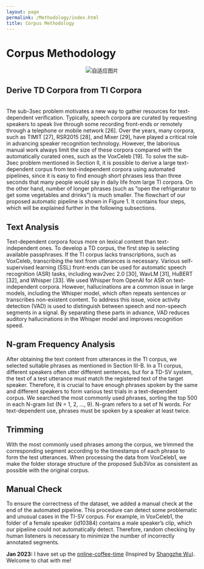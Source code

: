 ```yaml
---
layout: page
permalink: /Methodology/index.html
title: Corpus Methodology
---
```


<html lang="en">
<head>
<meta charset="UTF-8">
<meta name="viewport" content="width=device-width, initial-scale=1.0">
<title>自适应图片</title>
<style>
  .center {
    text-align: center;
  }
  .responsive-img {
    max-width: 65%;
    height: auto;
  }
</style>
</head>
<body>
<div class="center">
</div>
</body>
</html>

# Corpus Methodology

<center>
<img src="https://slash1028.github.io/Image/overall.png" class="responsive-img" alt="自适应图片">
</center>

## Derive TD Corpora from TI Corpora

<br>The sub-3sec problem motivates a new way to gather resources for text-dependent verification. Typically, speech corpora are curated by requesting speakers to speak live through some recording front-ends or remotely through a telephone or mobile network [26]. Over the years, many corpora, such as TIMIT [27], RSR2015 [28], and Mixer [29], have played a critical role in advancing speaker recognition technology. However, the laborious manual work always limit the size of these corpora compared with the automatically curated ones, such as the VoxCeleb [19]. To solve the sub- 3sec problem mentioned in Section II, it is possible to derive a large text-dependent corpus from text-independent corpora using automated pipelines, since it is easy to find enough short phrases less than three seconds that many people would say in daily life from large TI corpora. On the other hand, number of longer phrases (such as “open the refrigerator to get some vegetables and drinks”) is much smaller. The flowchart of our proposed automatic pipeline is shown in Figure 1. It contains four steps, which will be explained further in the following subsections.

## Text Analysis

Text-dependent corpora focus more on lexical content than text-independent ones. To develop a TD corpus, the first step is selecting available passphrases. If the TI corpus lacks transcriptions, such as VoxCeleb, transcribing the text from utterances is necessary. Various self-supervised learning (SSL) front-ends can be used for automatic speech recognition (ASR) tasks, including wav2vec 2.0 [30], WavLM [31], HuBERT [32], and Whisper [33]. We used Whisper from OpenAI for ASR on text-independent corpora. However, hallucinations are a common issue in large models, including the Whisper model, which often repeats sentences or transcribes non-existent content. To address this issue, voice activity detection (VAD) is used to distinguish between speech and non-speech segments in a signal. By separating these parts in advance, VAD reduces auditory hallucinations in the Whisper model and improves recognition speed. 


## N-gram Frequency Analysis

After obtaining the text content from utterances in the TI corpus, we selected suitable phrases as mentioned in Section III-B. In a TI corpus, different speakers often utter different sentences, but for a TD-SV system, the text of a test utterance must match the registered text of the target speaker. Therefore, it is crucial to have enough phrases spoken by the same and different speakers to form various test trials in a text-dependent corpus. We searched the most commonly used phrases, sorting the top 500 in each N-gram list (N = 1, 2, ..., 9). N-gram refers to a set of N words. For text-dependent use, phrases must be spoken by a speaker at least twice.

##  Trimming

With the most commonly used phrases among the corpus, we trimmed the corresponding segment according to the timestamps of each phrase to form the test utterances. When processing the data from VoxCeleb1, we make the folder storage structure of the proposed Sub3Vox as consistent as possible with the original corpus.

##  Manual Check

To ensure the correctness of the dataset, we added a manual check at the end of the automated pipeline. This procedure can detect some problematic and unusual cases in the TI-SV corpus. For example, in VoxCeleb1, the folder of a female speaker (id10384) contains a male speaker’s clip, which our pipeline could not automatically detect. Therefore, random checking by human listeners is necessary to minimize the number of incorrectly annotated segments. 


**Jan 2023:** I have set up the [online-coffee-time](https://calendly.com/lancecai/meet-with-lance) (Inspired by [Shangzhe Wu](https://elliottwu.com/)). Welcome to chat with me!

<!-- Calendly inline widget begin -->

<div class="calendly-inline-widget" data-url="https://calendly.com/lancecai/meet-with-lance" style="min-width:320px;height:630px;"></div>
<script type="text/javascript" src="https://assets.calendly.com/assets/external/widget.js" async></script>
<!-- Calendly inline widget end -->

